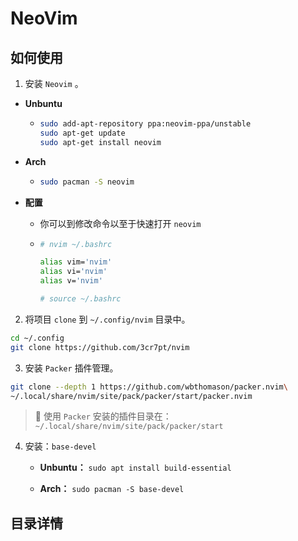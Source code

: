 # NeoVim

## 如何使用

1. 安装 `Neovim` 。
- **Unbuntu**
  
  - ```bash
    sudo add-apt-repository ppa:neovim-ppa/unstable
    sudo apt-get update
    sudo apt-get install neovim
    ```

- **Arch**
  
  - ```bash
    sudo pacman -S neovim
    ```

- **配置**
  
  - 你可以到修改命令以至于快速打开 `neovim`
  
  - ```bash
    # nvim ~/.bashrc
    
    alias vim='nvim'
    alias vi='nvim'
    alias v='nvim'
    
    # source ~/.bashrc
    ```
2. 将项目 `clone`  到 `~/.config/nvim` 目录中。

```bash
cd ~/.config
git clone https://github.com/3cr7pt/nvim
```

3. 安装 `Packer` 插件管理。

```bash
git clone --depth 1 https://github.com/wbthomason/packer.nvim\
~/.local/share/nvim/site/pack/packer/start/packer.nvim
```

> 🍔 使用 `Packer` 安装的插件目录在： `~/.local/share/nvim/site/pack/packer/start`

4. 安装：`base-devel`
   
   - **Unbuntu：** `sudo apt install build-essential`
   
   - **Arch：** `sudo pacman -S base-devel`

## 目录详情

```

```